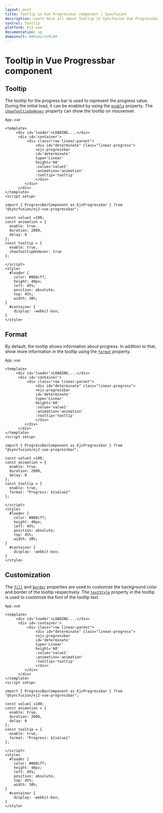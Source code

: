 ```yaml
---
layout: post
title: Tooltip in Vue Progressbar component | Syncfusion
description: Learn here all about Tooltip in Syncfusion Vue Progressbar component of Syncfusion Essential JS 2 and more.
control: Tooltip 
platform: ej2-vue
documentation: ug
domainurl: ##DomainURL##
---
```

# Tooltip in Vue Progressbar component

## Tooltip

The tooltip for the progress bar is used to represent the progress value. During the initial load, it can be enabled by using the [`enable`](https://ej2.syncfusion.com/vue/documentation/api/progressbar/tooltipSettings/#enable) property. The [`showTooltipOnHover`](https://ej2.syncfusion.com/vue/documentation/api/progressbar/tooltipSettings/#showtooltiponhover) property can show the tooltip on mouseover.

`App.vue`

```
<template>
     <div id='loader'>LOADING....</div>
      <div id='container'>
          <div class="row linear-parent">
              <div id="determinate" class="linear-progress">
              <ejs-progressbar
              id='determinate'
              type='Linear'
              height='60'
              :value='value1'
              :animation='animation'
              :tooltip='tooltip'
              </div>
         </div>
      </div>
</template>
<script setup>

import { ProgressBarComponent as EjsProgressbar } from "@syncfusion/ej2-vue-progressbar";

const value1 =100;
const animation = {
  enable: true,
  duration: 2000,
  delay: 0
};
const tooltip = {
  enable: true,
  showTooltipOnHover: true
};

</script>
<style>
  #loader {
    color: #008cff;
    height: 40px;
    left: 45%;
    position: absolute;
    top: 45%;
    width: 30%;
}
  #container {
    display: -webkit-box;
}
</style>

```

## Format

By default, the tooltip shows information about progress. In addition to that, show more information in the tooltip using the [`format`](https://ej2.syncfusion.com/vue/documentation/api/progressbar/tooltipSettings/#format) property.

`App.vue`

```
<template>
     <div id='loader'>LOADING....</div>
      <div id='container'>
          <div class="row linear-parent">
              <div id="determinate" class="linear-progress">
              <ejs-progressbar
              id='determinate'
              type='Linear'
              height='60'
              :value='value1'
              :animation='animation'
              :tooltip='tooltip'
              </div>
         </div>
      </div>
</template>
<script setup>

import { ProgressBarComponent as EjsProgressbar } from "@syncfusion/ej2-vue-progressbar";

const value1 =100;
const animation = {
  enable: true,
  duration: 2000,
  delay: 0
};
const tooltip = {
  enable: true,
  format: "Progress: ${value}"
};

</script>
<style>
  #loader {
    color: #008cff;
    height: 40px;
    left: 45%;
    position: absolute;
    top: 45%;
    width: 30%;
}
  #container {
    display: -webkit-box;
}
</style>

```

## Customization

The [`fill`](https://ej2.syncfusion.com/vue/documentation/api/progressbar/tooltipSettings/#fill) and [`border`](https://ej2.syncfusion.com/vue/documentation/api/progressbar/tooltipSettings/#border) properties are used to customize the background color and border of the tooltip respectively. The [`textStyle`](https://ej2.syncfusion.com/vue/documentation/api/progressbar/tooltipSettings/#textstyle) property in the tooltip is used to customize the font of the tooltip text.

`App.vue`

```
<template>
     <div id='loader'>LOADING....</div>
      <div id='container'>
          <div class="row linear-parent">
              <div id="determinate" class="linear-progress">
              <ejs-progressbar
              id='determinate'
              type='Linear'
              height='60'
              :value='value1'
              :animation='animation'
              :tooltip='tooltip'
              </div>
         </div>
      </div>
</template>
<script setup>

import { ProgressBarComponent as EjsProgressbar } from "@syncfusion/ej2-vue-progressbar";

const value1 =100;
const animation = {
  enable: true,
  duration: 2000,
  delay: 0
};
const tooltip = {
  enable: true,
  format: "Progress: ${value}"
};

</script>
<style>
  #loader {
    color: #008cff;
    height: 40px;
    left: 45%;
    position: absolute;
    top: 45%;
    width: 30%;
}
  #container {
    display: -webkit-box;
}
</style>

```